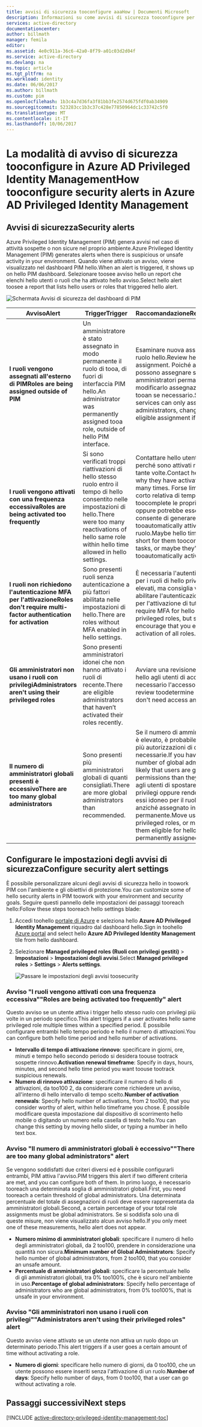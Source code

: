 ```yaml
---
title: avvisi di sicurezza tooconfigure aaaHow | Documenti Microsoft
description: Informazioni su come avvisi di sicurezza tooconfigure per l'estensione Azure Privileged Identity Management.
services: active-directory
documentationcenter: 
author: billmath
manager: femila
editor: 
ms.assetid: 4e0c911a-36c6-42a0-8f79-a01c03d2d04f
ms.service: active-directory
ms.devlang: na
ms.topic: article
ms.tgt_pltfrm: na
ms.workload: identity
ms.date: 06/06/2017
ms.author: billmath
ms.custom: pim
ms.openlocfilehash: 1b3c4a7d36fa3f81bb3fe2574d675fdf0ab34909
ms.sourcegitcommit: 523283cc1b3c37c428e77850964dc1c33742c5f0
ms.translationtype: MT
ms.contentlocale: it-IT
ms.lasthandoff: 10/06/2017
---
```

# <a name="how-tooconfigure-security-alerts-in-azure-ad-privileged-identity-management"></a><span data-ttu-id="3f821-103">La modalità di avviso di sicurezza tooconfigure in Azure AD Privileged Identity Management</span><span class="sxs-lookup"><span data-stu-id="3f821-103">How tooconfigure security alerts in Azure AD Privileged Identity Management</span></span>
## <a name="security-alerts"></a><span data-ttu-id="3f821-104">Avvisi di sicurezza</span><span class="sxs-lookup"><span data-stu-id="3f821-104">Security alerts</span></span>
<span data-ttu-id="3f821-105">Azure Privileged Identity Management (PIM) genera avvisi nel caso di attività sospette o non sicure nel proprio ambiente.</span><span class="sxs-lookup"><span data-stu-id="3f821-105">Azure Privileged Identity Management (PIM) generates alerts when there is suspicious or unsafe activity in your environment.</span></span> <span data-ttu-id="3f821-106">Quando viene attivato un avviso, viene visualizzato nel dashboard PIM hello.</span><span class="sxs-lookup"><span data-stu-id="3f821-106">When an alert is triggered, it shows up on hello PIM dashboard.</span></span> <span data-ttu-id="3f821-107">Selezionare toosee avviso hello un report che elenchi hello utenti o ruoli che ha attivato hello avviso.</span><span class="sxs-lookup"><span data-stu-id="3f821-107">Select hello alert toosee a report that lists hello users or roles that triggered hello alert.</span></span>

![Schermata Avvisi di sicurezza del dashboard di PIM][1]

| <span data-ttu-id="3f821-109">Avviso</span><span class="sxs-lookup"><span data-stu-id="3f821-109">Alert</span></span> | <span data-ttu-id="3f821-110">Trigger</span><span class="sxs-lookup"><span data-stu-id="3f821-110">Trigger</span></span> | <span data-ttu-id="3f821-111">Raccomandazione</span><span class="sxs-lookup"><span data-stu-id="3f821-111">Recommendation</span></span> |
| --- | --- | --- |
| <span data-ttu-id="3f821-112">**I ruoli vengono assegnati all'esterno di PIM**</span><span class="sxs-lookup"><span data-stu-id="3f821-112">**Roles are being assigned outside of PIM**</span></span> |<span data-ttu-id="3f821-113">Un amministratore è stato assegnato in modo permanente il ruolo di tooa, di fuori di interfaccia PIM hello.</span><span class="sxs-lookup"><span data-stu-id="3f821-113">An administrator was permanently assigned tooa role, outside of hello PIM interface.</span></span> |<span data-ttu-id="3f821-114">Esaminare nuova assegnazione di ruolo hello.</span><span class="sxs-lookup"><span data-stu-id="3f821-114">Review hello new role assignment.</span></span> <span data-ttu-id="3f821-115">Poiché altri servizi è possono assegnare solo gli amministratori permanenti, modificarlo assegnazione idonei tooan se necessario.</span><span class="sxs-lookup"><span data-stu-id="3f821-115">Since other services can only assign permanent administrators, change it tooan eligible assignment if necessary.</span></span> |
| <span data-ttu-id="3f821-116">**I ruoli vengono attivati con una frequenza eccessiva**</span><span class="sxs-lookup"><span data-stu-id="3f821-116">**Roles are being activated too frequently**</span></span> |<span data-ttu-id="3f821-117">Si sono verificati troppi riattivazioni di hello stesso ruolo entro il tempo di hello consentito nelle impostazioni di hello.</span><span class="sxs-lookup"><span data-stu-id="3f821-117">There were too many reactivations of hello same role within hello time allowed in hello settings.</span></span> |<span data-ttu-id="3f821-118">Contattare hello utente toosee perché sono attivati ruolo hello così tante volte.</span><span class="sxs-lookup"><span data-stu-id="3f821-118">Contact hello user toosee why they have activated hello role so many times.</span></span> <span data-ttu-id="3f821-119">Forse limite è troppo corto relativa di tempo hello toocomplete le proprie attività, oppure potrebbe essere in uso consente di generare script tooautomatically attivare un ruolo.</span><span class="sxs-lookup"><span data-stu-id="3f821-119">Maybe hello time limit is too short for them toocomplete their tasks, or maybe they're using scripts tooautomatically activate a role.</span></span> |
| <span data-ttu-id="3f821-120">**I ruoli non richiedono l'autenticazione MFA per l'attivazione**</span><span class="sxs-lookup"><span data-stu-id="3f821-120">**Roles don't require multi-factor authentication for activation**</span></span> |<span data-ttu-id="3f821-121">Sono presenti ruoli senza autenticazione a più fattori abilitata nelle impostazioni di hello.</span><span class="sxs-lookup"><span data-stu-id="3f821-121">There are roles without MFA enabled in hello settings.</span></span> |<span data-ttu-id="3f821-122">È necessaria l'autenticazione MFA per i ruoli di hello privilegiata più elevati, ma consiglia vivamente di abilitare l'autenticazione a più fattori per l'attivazione di tutti i ruoli.</span><span class="sxs-lookup"><span data-stu-id="3f821-122">We require MFA for hello most highly privileged roles, but strongly encourage that you enable MFA for activation of all roles.</span></span> |
| <span data-ttu-id="3f821-123">**Gli amministratori non usano i ruoli con privilegi**</span><span class="sxs-lookup"><span data-stu-id="3f821-123">**Administrators aren't using their privileged roles**</span></span> |<span data-ttu-id="3f821-124">Sono presenti amministratori idonei che non hanno attivato i ruoli di recente.</span><span class="sxs-lookup"><span data-stu-id="3f821-124">There are eligible administrators that haven’t activated their roles recently.</span></span> |<span data-ttu-id="3f821-125">Avviare una revisione toodetermine hello agli utenti di accesso non più necessario l'accesso.</span><span class="sxs-lookup"><span data-stu-id="3f821-125">Start an access review toodetermine hello users that don't need access anymore.</span></span> |
| <span data-ttu-id="3f821-126">**Il numero di amministratori globali presenti è eccessivo**</span><span class="sxs-lookup"><span data-stu-id="3f821-126">**There are too many global administrators**</span></span> |<span data-ttu-id="3f821-127">Sono presenti più amministratori globali di quanti consigliati.</span><span class="sxs-lookup"><span data-stu-id="3f821-127">There are more global administrators than recommended.</span></span> |<span data-ttu-id="3f821-128">Se il numero di amministratori globali è elevato, è probabile che ottengano più autorizzazioni di quelle necessarie.</span><span class="sxs-lookup"><span data-stu-id="3f821-128">If you have a high number of global administrators, it's likely that users are getting more permissions than they need.</span></span> <span data-ttu-id="3f821-129">Tooless agli utenti di spostare i ruoli con privilegi oppure rendere alcuni di essi idoneo per il ruolo di hello anziché assegnato in modo permanente.</span><span class="sxs-lookup"><span data-stu-id="3f821-129">Move users tooless privileged roles, or make some of them eligible for hello role instead of permanently assigned.</span></span> |

## <a name="configure-security-alert-settings"></a><span data-ttu-id="3f821-130">Configurare le impostazioni degli avvisi di sicurezza</span><span class="sxs-lookup"><span data-stu-id="3f821-130">Configure security alert settings</span></span>
<span data-ttu-id="3f821-131">È possibile personalizzare alcuni degli avvisi di sicurezza hello in toowork PIM con l'ambiente e gli obiettivi di protezione.</span><span class="sxs-lookup"><span data-stu-id="3f821-131">You can customize some of hello security alerts in PIM toowork with your environment and security goals.</span></span> <span data-ttu-id="3f821-132">Seguire questi pannello delle impostazioni dei passaggi tooreach hello:</span><span class="sxs-lookup"><span data-stu-id="3f821-132">Follow these steps tooreach hello settings blade:</span></span>

1. <span data-ttu-id="3f821-133">Accedi toohello [portale di Azure](https://portal.azure.com/) e seleziona hello **Azure AD Privileged Identity Management** riquadro dal dashboard hello.</span><span class="sxs-lookup"><span data-stu-id="3f821-133">Sign in toohello [Azure portal](https://portal.azure.com/) and select hello **Azure AD Privileged Identity Management** tile from hello dashboard.</span></span>
2. <span data-ttu-id="3f821-134">Selezionare **Managed privileged roles (Ruoli con privilegi gestiti)** > **Impostazioni** > **Impostazioni degli avvisi**.</span><span class="sxs-lookup"><span data-stu-id="3f821-134">Select **Managed privileged roles** > **Settings** > **Alerts settings**.</span></span>
   
    ![Passare le impostazioni degli avvisi toosecurity][2]

### <a name="roles-are-being-activated-too-frequently-alert"></a><span data-ttu-id="3f821-136">Avviso "I ruoli vengono attivati con una frequenza eccessiva"</span><span class="sxs-lookup"><span data-stu-id="3f821-136">"Roles are being activated too frequently" alert</span></span>
<span data-ttu-id="3f821-137">Questo avviso se un utente attiva i trigger hello stesso ruolo con privilegi più volte in un periodo specifico.</span><span class="sxs-lookup"><span data-stu-id="3f821-137">This alert triggers if a user activates hello same privileged role multiple times within a specified period.</span></span> <span data-ttu-id="3f821-138">È possibile configurare entrambi hello tempo periodo e hello il numero di attivazioni.</span><span class="sxs-lookup"><span data-stu-id="3f821-138">You can configure both hello time period and hello number of activations.</span></span>

* <span data-ttu-id="3f821-139">**Intervallo di tempo di attivazione rinnovo**: specificare in giorni, ore, minuti e tempo hello secondo periodo si desidera toouse tootrack sospette rinnovo.</span><span class="sxs-lookup"><span data-stu-id="3f821-139">**Activation renewal timeframe**: Specify in days, hours, minutes, and second hello time period you want toouse tootrack suspicious renewals.</span></span>
* <span data-ttu-id="3f821-140">**Numero di rinnovo attivazione**: specificare il numero di hello di attivazioni, da too100 2, da considerare come richiedere un avviso, all'interno di hello intervallo di tempo scelto.</span><span class="sxs-lookup"><span data-stu-id="3f821-140">**Number of activation renewals**: Specify hello number of activations, from 2 too100, that you consider worthy of alert, within hello timeframe you chose.</span></span> <span data-ttu-id="3f821-141">È possibile modificare questa impostazione dal dispositivo di scorrimento hello mobile o digitando un numero nella casella di testo hello.</span><span class="sxs-lookup"><span data-stu-id="3f821-141">You can change this setting by moving hello slider, or typing a number in hello text box.</span></span>

### <a name="there-are-too-many-global-administrators-alert"></a><span data-ttu-id="3f821-142">Avviso "Il numero di amministratori globali è eccessivo"</span><span class="sxs-lookup"><span data-stu-id="3f821-142">"There are too many global administrators" alert</span></span>
<span data-ttu-id="3f821-143">Se vengono soddisfatti due criteri diversi ed è possibile configurarli entrambi, PIM attiva l'avviso.</span><span class="sxs-lookup"><span data-stu-id="3f821-143">PIM triggers this alert if two different criteria are met, and you can configure both of them.</span></span> <span data-ttu-id="3f821-144">In primo luogo, è necessario tooreach una determinata soglia di amministratori globali.</span><span class="sxs-lookup"><span data-stu-id="3f821-144">First, you need tooreach a certain threshold of global administrators.</span></span> <span data-ttu-id="3f821-145">Una determinata percentuale del totale di assegnazioni di ruoli deve essere rappresentata da amministratori globali.</span><span class="sxs-lookup"><span data-stu-id="3f821-145">Second, a certain percentage of your total role assignments must be global administrators.</span></span> <span data-ttu-id="3f821-146">Se si soddisfa solo una di queste misure, non viene visualizzato alcun avviso hello.</span><span class="sxs-lookup"><span data-stu-id="3f821-146">If you only meet one of these measurements, hello alert does not appear.</span></span>  

* <span data-ttu-id="3f821-147">**Numero minimo di amministratori globali**: specificare il numero di hello degli amministratori globali, da 2 too100, prendere in considerazione una quantità non sicura.</span><span class="sxs-lookup"><span data-stu-id="3f821-147">**Minimum number of Global Administrators**: Specify hello number of global administrators, from 2 too100, that you consider an unsafe amount.</span></span>
* <span data-ttu-id="3f821-148">**Percentuale di amministratori globali**: specificare la percentuale hello di gli amministratori globali, tra 0% too100%, che è sicuro nell'ambiente in uso.</span><span class="sxs-lookup"><span data-stu-id="3f821-148">**Percentage of global administrators**: Specify hello percentage of administrators who are global administrators, from 0% too100%, that is unsafe in your environment.</span></span>

### <a name="administrators-arent-using-their-privileged-roles-alert"></a><span data-ttu-id="3f821-149">Avviso "Gli amministratori non usano i ruoli con privilegi"</span><span class="sxs-lookup"><span data-stu-id="3f821-149">"Administrators aren't using their privileged roles" alert</span></span>
<span data-ttu-id="3f821-150">Questo avviso viene attivato se un utente non attiva un ruolo dopo un determinato periodo.</span><span class="sxs-lookup"><span data-stu-id="3f821-150">This alert triggers if a user goes a certain amount of time without activating a role.</span></span>

* <span data-ttu-id="3f821-151">**Numero di giorni**: specificare hello numero di giorni, da 0 too100, che un utente possono essere inseriti senza l'attivazione di un ruolo.</span><span class="sxs-lookup"><span data-stu-id="3f821-151">**Number of days**: Specify hello number of days, from 0 too100, that a user can go without activating a role.</span></span>

## <a name="next-steps"></a><span data-ttu-id="3f821-152">Passaggi successivi</span><span class="sxs-lookup"><span data-stu-id="3f821-152">Next steps</span></span>
[!INCLUDE [active-directory-privileged-identity-management-toc](../../includes/active-directory-privileged-identity-management-toc.md)]

<!--Image references-->

[1]: ./media/active-directory-privileged-identity-management-how-to-configure-security-alerts/PIM_security_dash.png
[2]: ./media/active-directory-privileged-identity-management-how-to-configure-security-alerts/PIM_security_settings.png
